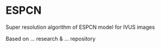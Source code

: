# ESPCN

Super resolution algorithm of ESPCN model for IVUS images

Based on ... research & ... repository
